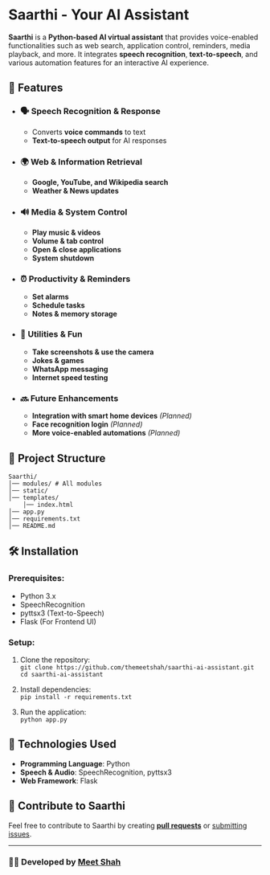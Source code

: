 # Saarthi - Your AI Assistant  

**Saarthi** is a **Python-based AI virtual assistant** that provides voice-enabled functionalities such as web search, application control, reminders, media playback, and more. It integrates **speech recognition**, **text-to-speech**, and various automation features for an interactive AI experience.  

## 🚀 Features  

- ### 🗣️ Speech Recognition & Response  
  - Converts **voice commands** to text  
  - **Text-to-speech output** for AI responses  

- ### 🌍 Web & Information Retrieval  
  - **Google, YouTube, and Wikipedia search**  
  - **Weather & News updates**  

- ### 🔊 Media & System Control  
  - **Play music & videos**  
  - **Volume & tab control**  
  - **Open & close applications**  
  - **System shutdown**  

- ### ⏰ Productivity & Reminders  
  - **Set alarms**  
  - **Schedule tasks**  
  - **Notes & memory storage**

- ### 📸 Utilities & Fun  
  - **Take screenshots & use the camera**  
  - **Jokes & games**  
  - **WhatsApp messaging**  
  - **Internet speed testing**  

- ### 🔜 Future Enhancements  
  - **Integration with smart home devices** *(Planned)*  
  - **Face recognition login** *(Planned)*  
  - **More voice-enabled automations** *(Planned)*  

## 📁 Project Structure  

```
Saarthi/
│── modules/ # All modules
│── static/
│── templates/   
    │── index.html  
│── app.py
│── requirements.txt
│── README.md
```


## 🛠️ Installation  

### Prerequisites:
- Python 3.x
- SpeechRecognition
- pyttsx3 (Text-to-Speech)
- Flask (For Frontend UI) 

### Setup:  

1. Clone the repository:  
   ```git clone https://github.com/themeetshah/saarthi-ai-assistant.git```  
   ```cd saarthi-ai-assistant```  

2. Install dependencies:  
    ```pip install -r requirements.txt```  

3. Run the application:  
    ```python app.py```  

## 📌 Technologies Used  

- **Programming Language**: Python  
- **Speech & Audio**: SpeechRecognition, pyttsx3  
- **Web Framework**: Flask

## 🤝 Contribute to Saarthi  

Feel free to contribute to Saarthi by creating [**pull requests**](https://github.com/themeetshah/saarthi-ai-assistant/pulls) or [submitting issues](https://github.com/themeetshah/saarthi-ai-assistant/issues).  

---  

### 👨‍💻 Developed by [**Meet Shah**](https://github.com/themeetshah)  
